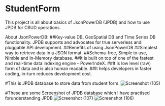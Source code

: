 
# StudentForm
This project is all about basics of JsonPowerDB (JPDB) and how to use JPDB for CRUD operations.


About JsonPowerDB:
##Key-value DB, GeoSpatial DB and Time Series DB functionality. JPDB supports and advocates for true serverless and pluggable API development.
##Benefits of using JsonPowerDB
##Simplest way to retrieve data in a JSON format.
##Schema-free, Simple to use, Nimble and In-Memory database.
##It is built on top of one of the fastest and real-time data indexing engine - PowerIndeX.
##It is low level (raw) form of data and is also human readable.
##It helps developers in faster coding, in-turn reduces development cost.


#This is JPDB database to store data from student form.
![Screenshot (105)](https://github.com/Javedjlp/StudentForm/assets/93154508/903e8971-7197-40f3-b113-0c358b01c899)

#These are some Screenshot of JPDB database which I have practised forunderstanding JPDB
![Screenshot (107)](https://github.com/Javedjlp/StudentForm/assets/93154508/58eb2c8e-2105-4a79-9d56-775f3f96db3d)
![Screenshot (106)](https://github.com/Javedjlp/StudentForm/assets/93154508/576cfe01-9322-46d2-aaee-3de43d7b62b2)



